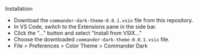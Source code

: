 Installation:

- Download the `commander-dark-theme-0.0.1.vsix` file from this repository.
- In VS Code, switch to the Extensions pane in the side bar.
- Click the "..." button and select "Install from VSIX..."
- Choose the downloaded `commander-dark-theme-0.0.1.vsix` file.
- File > Preferences > Color Theme > Commander Dark
